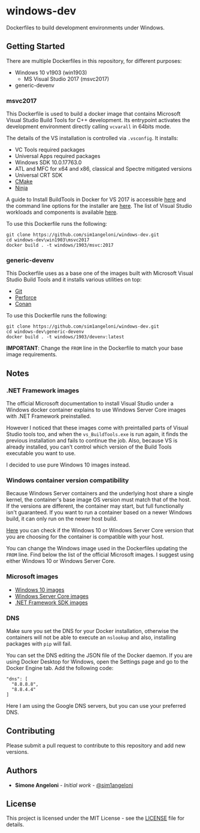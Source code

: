 # windows-dev

Dockerfiles to build development environments under Windows.

## Getting Started

There are multiple Dockerfiles in this repository, for different purposes:
* Windows 10 v1903 (win1903)
    * MS Visual Studio 2017 (msvc2017)
* generic-devenv

### msvc2017

This Dockerfile is used to build a docker image that contains Microsoft Visual Studio Build Tools for C++ development. Its entrypoint activates the development environment directly calling `vcvarall` in 64bits mode.

The details of the VS installation is controlled via `.vsconfig`. It installs:
* VC Tools required packages
* Universal Apps required packages
* Windows SDK 10.0.17763.0
* ATL and MFC for x64 and x86, classical and Spectre mitigated versions
* Universal CRT SDK
* [CMake](https://cmake.org)
* [Ninja](https://ninja-build.org)

A guide to Install BuildTools in Docker for VS 2017 is accessible [here](https://docs.microsoft.com/en-us/visualstudio/install/build-tools-container?view=vs-2017) and the command line options for the installer are [here](https://docs.microsoft.com/en-us/visualstudio/install/use-command-line-parameters-to-install-visual-studio?view=vs-2017).
The list of Visual Studio workloads and components is available [here](https://docs.microsoft.com/en-us/visualstudio/install/workload-component-id-vs-build-tools?view=vs-2017).

To use this Dockerfile runs the following:
```
git clone https://github.com/sim1angeloni/windows-dev.git
cd windows-dev\win1903\msvc2017
docker build . -t windows/1903/msvc:2017
```

### generic-devenv

This Dockerfile uses as a base one of the images built with Microsoft Visual Studio Build Tools and it installs various utilities on top:
* [Git](https://git-scm.com)
* [Perforce](https://www.perforce.com)
* [Conan](https://conan.io)

To use this Dockerfile runs the following:
```
git clone https://github.com/sim1angeloni/windows-dev.git
cd windows-dev\generic-devenv
docker build . -t windows/1903/devenv:latest
```

**IMPORTANT**: Change the `FROM` line in the Dockerfile to match your base image requirements.

## Notes

### .NET Framework images

The official Microsoft documentation to install Visual Studio under a Windows docker container explains to use Windows Server Core images with .NET Framework preinstalled.

However I noticed that these images come with preintalled parts of Visual Studio tools too, and when the `vs_BuildTools.exe` is run again, it finds the previous installation and fails to continue the job. Also, because VS is already installed, you can't control which version of the Build Tools executable you want to use.

I decided to use pure Windows 10 images instead.

### Windows container version compatibility

Because Windows Server containers and the underlying host share a single kernel, the container's base image OS version must match that of the host. If the versions are different, the container may start, but full functionally isn't guaranteed. If you want to run a container based on a newer Windows build, it can only run on the newer host build.

[Here](https://docs.microsoft.com/en-us/virtualization/windowscontainers/deploy-containers/version-compatibility) you can check if the Windows 10 or Windows Server Core version that you are choosing for the container is compatible with your host.

You can change the Windows image used in the Dockerfiles updating the `FROM` line. Find below the list of the official Microsoft images. I suggest using either Windows 10 or Windows Server Core.

### Microsoft images

* [Windows 10 images](https://hub.docker.com/_/microsoft-windows)
* [Windows Server Core images](https://hub.docker.com/_/microsoft-windows-servercore)
* [.NET Framework SDK images](https://hub.docker.com/_/microsoft-dotnet-framework-sdk)

### DNS

Make sure you set the DNS for your Docker installation, otherwise the containers will not be able to execute an `nslookup` and also, installing packages with `pip` will fail.

You can set the DNS editing the JSON file of the Docker daemon. If you are using Docker Desktop for Windows, open the Settings page and go to the Docker Engine tab. Add the following code:

```
"dns": [
  "8.8.8.8",
  "8.8.4.4"
]
```

Here I am using the Google DNS servers, but you can use your preferred DNS.

## Contributing

Please submit a pull request to contribute to this repository and add new versions.

## Authors

* **Simone Angeloni** - *Initial work* - [@sim1angeloni](https://github.com/sim1angeloni)

## License

This project is licensed under the MIT License - see the [LICENSE](LICENSE) file for details.

